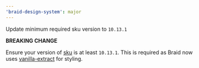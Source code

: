 ```yaml
---
'braid-design-system': major
---
```


Update minimum required sku version to `10.13.1`

**BREAKING CHANGE**

Ensure your version of [sku](https://github.com/seek-oss/sku) is at least `10.13.1`. This is required as Braid now uses [vanilla-extract](https://vanilla-extract.style/) for styling.
